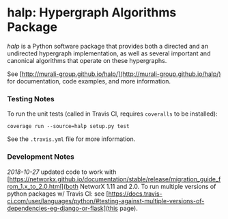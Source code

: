 halp: Hypergraph Algorithms Package<br>
==========

_halp_ is a Python software package that provides both a directed and an undirected hypergraph implementation, as well as several important and canonical algorithms that operate on these hypergraphs.

See [http://murali-group.github.io/halp/](http://murali-group.github.io/halp/) for documentation, code examples, and more information.

### Testing Notes
To run the unit tests (called in Travis CI, requires `coveralls` to be installed):
```
coverage run --source=halp setup.py test
```
See the `.travis.yml` file for more information.

### Development Notes

*2018-10-27* updated code to work with [https://networkx.github.io/documentation/stable/release/migration_guide_from_1.x_to_2.0.html](both NetworX 1.11 and 2.0.  To run multiple versions of python packages w/ Travis CI: see [https://docs.travis-ci.com/user/languages/python/#testing-against-multiple-versions-of-dependencies-eg-django-or-flask](this page).

